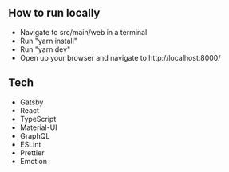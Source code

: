 ## How to run locally

* Navigate to src/main/web in a terminal
* Run "yarn install"
* Run "yarn dev"
* Open up your browser and navigate to http://localhost:8000/

## Tech

* Gatsby
* React
* TypeScript
* Material-UI
* GraphQL
* ESLint
* Prettier
* Emotion